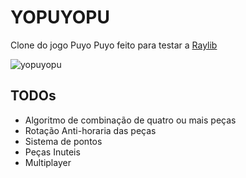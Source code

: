 # YOPUYOPU

Clone do jogo Puyo Puyo feito para testar a [Raylib](https://github.com/raysan5/raylib)

![yopuyopu](https://user-images.githubusercontent.com/100252586/158835971-ae9655a8-c7f0-4547-a8eb-47af5c4e9985.png)

## TODOs

 * Algoritmo de combinação de quatro ou mais peças
 * Rotação Anti-horaria das peças
 * Sistema de pontos
 * Peças Inuteis
 * Multiplayer
